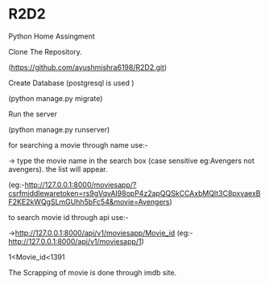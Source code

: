 # R2D2
Python Home Assingment

Clone The Repository.

(https://github.com/ayushmishra6198/R2D2.git)

Create Database (postgresql is used )

(python manage.py migrate)

Run the server 

(python manage.py runserver)


for searching a movie through name use:-

-> type the movie name in the search box (case sensitive eg:Avengers not avengers). the list will appear.

(eg:-http://127.0.0.1:8000/moviesapp/?csrfmiddlewaretoken=rs9gVqvAI98opP4z2apQQSkCCAxbMQlt3C8pxvaexBF2KE2kWQgSLmGUhh5bFc54&movie=Avengers)




to search movie id through api use:-

->http://127.0.0.1:8000/api/v1/moviesapp/Movie_id           (eg:-http://127.0.0.1:8000/api/v1/moviesapp/1)



1<Movie_id<1391






The Scrapping of movie is done through imdb site.

